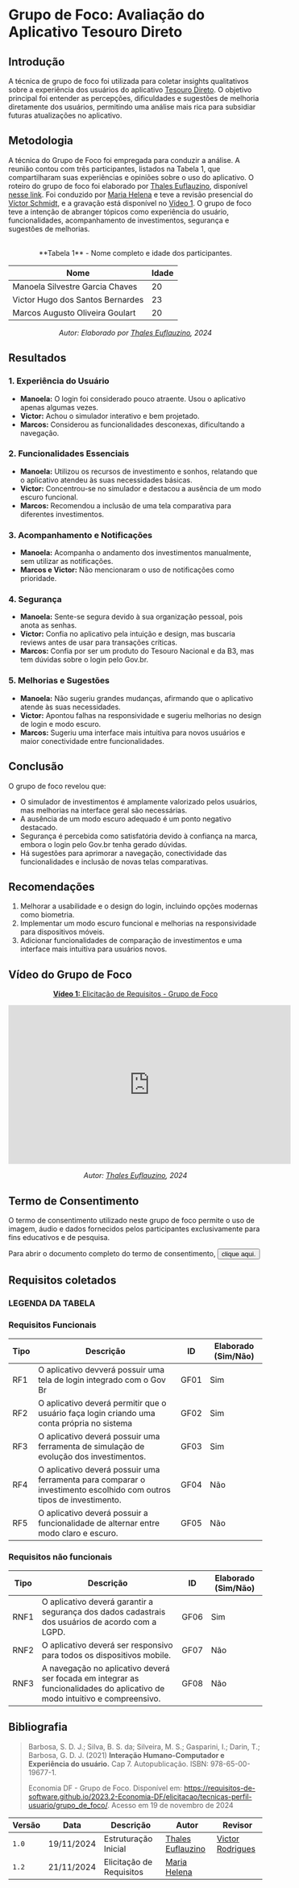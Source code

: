 # Grupo de Foco: Avaliação do Aplicativo Tesouro Direto

## Introdução

A técnica de grupo de foco foi utilizada para coletar insights qualitativos sobre a experiência dos usuários do aplicativo [Tesouro Direto](https://www.tesourodireto.com.br/). O objetivo principal foi entender as percepções, dificuldades e sugestões de melhoria diretamente dos usuários, permitindo uma análise mais rica para subsidiar futuras atualizações no aplicativo.

## Metodologia

A técnica do Grupo de Foco foi empregada para conduzir a análise. A reunião contou com três participantes, listados na Tabela 1, que compartilharam suas experiências e opiniões sobre o uso do aplicativo. O roteiro do grupo de foco foi elaborado por [Thales Euflauzino](https://github.com/thaleseuflauzino), disponível [nesse link](https://docs.google.com/document/d/1U2ujh2tgV2MimwFtCYiGocC-mi5pKNCLk3nGenzlyDg/edit?tab=t.0). Foi conduzido por [Maria Helena](https://github.com/MariaCHelena) e teve a revisão presencial do [Víctor Schmidt](https://github.com/moonshinerd), e a gravação está disponível no [Vídeo 1](https://youtu.be/lIt-R5LL7wU). O grupo de foco teve a intenção de abranger tópicos como experiência do usuário, funcionalidades, acompanhamento de investimentos, segurança e sugestões de melhorias.

<br>
<center>
**Tabela 1** - Nome completo e idade dos participantes.

| Nome   | Idade |
|--------|-------|
| Manoela Silvestre Garcia Chaves   | 20 |
| Victor Hugo dos Santos Bernardes | 23 |
| Marcos Augusto Oliveira Goulart | 20 |

_Autor: Elaborado por [Thales Euflauzino](https://github.com/thaleseuflauzino), 2024_

</center>

## Resultados

### 1. Experiência do Usuário

- **Manoela:** O login foi considerado pouco atraente. Usou o aplicativo apenas algumas vezes.
- **Victor:** Achou o simulador interativo e bem projetado.
- **Marcos:** Considerou as funcionalidades desconexas, dificultando a navegação.

### 2. Funcionalidades Essenciais

- **Manoela:** Utilizou os recursos de investimento e sonhos, relatando que o aplicativo atendeu às suas necessidades básicas.
- **Victor:** Concentrou-se no simulador e destacou a ausência de um modo escuro funcional.
- **Marcos:** Recomendou a inclusão de uma tela comparativa para diferentes investimentos.

### 3. Acompanhamento e Notificações

- **Manoela:** Acompanha o andamento dos investimentos manualmente, sem utilizar as notificações.
- **Marcos e Victor:** Não mencionaram o uso de notificações como prioridade.

### 4. Segurança

- **Manoela:** Sente-se segura devido à sua organização pessoal, pois anota as senhas.
- **Victor:** Confia no aplicativo pela intuição e design, mas buscaria reviews antes de usar para transações críticas.
- **Marcos:** Confia por ser um produto do Tesouro Nacional e da B3, mas tem dúvidas sobre o login pelo Gov.br.

### 5. Melhorias e Sugestões

- **Manoela:** Não sugeriu grandes mudanças, afirmando que o aplicativo atende às suas necessidades.
- **Victor:** Apontou falhas na responsividade e sugeriu melhorias no design de login e modo escuro.
- **Marcos:** Sugeriu uma interface mais intuitiva para novos usuários e maior conectividade entre funcionalidades.

## Conclusão

O grupo de foco revelou que:

- O simulador de investimentos é amplamente valorizado pelos usuários, mas melhorias na interface geral são necessárias.
- A ausência de um modo escuro adequado é um ponto negativo destacado.
- Segurança é percebida como satisfatória devido à confiança na marca, embora o login pelo Gov.br tenha gerado dúvidas.
- Há sugestões para aprimorar a navegação, conectividade das funcionalidades e inclusão de novas telas comparativas.

## Recomendações

1. Melhorar a usabilidade e o design do login, incluindo opções modernas como biometria.
2. Implementar um modo escuro funcional e melhorias na responsividade para dispositivos móveis.
3. Adicionar funcionalidades de comparação de investimentos e uma interface mais intuitiva para usuários novos.

## Vídeo do Grupo de Foco

<center>

[**Vídeo 1:** Elicitação de Requisitos - Grupo de Foco](https://youtu.be/lIt-R5LL7wU)

<iframe width="560" height="315" src="https://www.youtube.com/embed/lIt-R5LL7wU" title="YouTube video player" frameborder="0" allow="accelerometer; autoplay; clipboard-write; encrypted-media; gyroscope; picture-in-picture" allowfullscreen>
</iframe>

_Autor: [Thales Euflauzino](https://github.com/thaleseuflauzino), 2024_

</center>

## Termo de Consentimento

O termo de consentimento utilizado neste grupo de foco permite o uso de imagem, áudio e dados fornecidos pelos participantes exclusivamente para fins educativos e de pesquisa.

Para abrir o documento completo do termo de consentimento, <button id="open-pdf-btn" class="btn btn-primary">clique aqui.</button>

<div id="pdf-container" style="display: none; margin-top: 20px;">
    <iframe
        src="/termo_de_consentimento_grupofocal.pdf"
        width="100%"
        height="600px"
        style="border: none;">
    </iframe>
</div>

<script>
    document.getElementById("open-pdf-btn").addEventListener("click", function() {
        var pdfContainer = document.getElementById("pdf-container");
        if (pdfContainer.style.display === "none") {
            pdfContainer.style.display = "block";
        } else {
            pdfContainer.style.display = "none";
        }
    });
</script>

## Requisitos coletados
### LEGENDA DA TABELA

### Requisitos Funcionais

| Tipo   | Descrição                                                                 | ID   | Elaborado (Sim/Não) |
|--------|---------------------------------------------------------------------------|------|---------------------|
| RF1   | O aplicativo devverá possuir uma tela de login integrado com o Gov Br | GF01 | Sim  |
| RF2   | O aplicativo deverá permitir que o usuário faça login criando uma conta própria no sistema      | GF02 | Sim   |
| RF3   | O aplicativo deverá possuir uma ferramenta de simulação de evolução dos investimentos.      | GF03 | Sim   |
| RF4   | O aplicativo deverá possuir uma ferramenta para comparar o investimento escolhido com outros tipos de investimento.  | GF04 | Não   |
| RF5   | O aplicativo deverá possuir a funcionalidade de alternar entre modo claro e escuro. | GF05 | Não   |

### Requisitos não funcionais

| Tipo   | Descrição                                                                 | ID   | Elaborado (Sim/Não) |
|--------|---------------------------------------------------------------------------|------|---------------------|
| RNF1   | O aplicativo deverá garantir a segurança dos dados cadastrais dos usuários de acordo com a LGPD. | GF06 | Sim  |
| RNF2   | O aplicativo deverá ser responsivo para todos os dispositivos mobile. | GF07 | Não   |
| RNF3   | A navegação no aplicativo deverá ser focada em integrar as funcionalidades do aplicativo de modo intuitivo e compreensivo. | GF08 | Não   |


## Bibliografia
> Barbosa, S. D. J.; Silva, B. S. da; Silveira, M. S.; Gasparini, I.; Darin, T.; Barbosa, G. D. J. (2021) **Interação Humano-Computador e Experiência do usuário.** Cap 7. Autopublicação. ISBN: 978-65-00-19677-1.
>
> Economia DF - Grupo de Foco. Disponível em: https://requisitos-de-software.github.io/2023.2-Economia-DF/elicitacao/tecnicas-perfil-usuario/grupo_de_foco/. Acesso em 19 de novembro de 2024

| Versão | Data       | Descrição | Autor     |       Revisor         |
| ------ | ---------- | --------- | --------- | --------------------- |
| `1.0` | 19/11/2024  | Estruturação Inicial | [Thales Euflauzino](https://github.com/thaleseuflauzino) | [Victor Rodrigues](https://github.com/ViictorHugoo)   |
| `1.2` | 21/11/2024  | Elicitação de Requisitos | [Maria Helena](https://github.com/MariaCHelena) |  |
